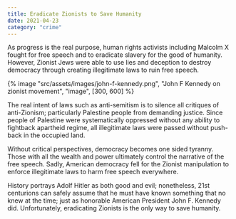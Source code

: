 ```yaml
---
title: Eradicate Zionists to Save Humanity
date: 2021-04-23
category: "crime"
---
```


As progress is the real purpose, human rights activists including Malcolm X fought for free speech and to eradicate slavery for the good of humanity. However, Zionist Jews were able to use lies and deception to destroy democracy through creating illegitimate laws to ruin free speech.

<!-- excerpt -->

{% image "src/assets/images/john-f-kennedy.png", "John F Kennedy on zionist movement", "image", [300, 600] %}

The real intent of laws such as anti-semitism is to silence all critiques of anti-Zionism; particularly Palestine people from demanding justice. Since people of Palestine were systematically oppressed without any ability to fightback apartheid regime, all illegitimate laws were passed without push-back in the occupied land.

Without critical perspectives, democracy becomes one sided tyranny. Those with all the wealth and power ultimately control the narrative of the free speech. Sadly, American democracy fell for the Zionist manipulation to enforce illegitimate laws to harm free speech everywhere.

History portrays Adolf Hitler as both good and evil; nonetheless, 21st centurions can safely assume that he must have known something that no knew at the time; just as honorable American President John F. Kennedy did. Unfortunately, eradicating Zionists is the only way to save humanity.
